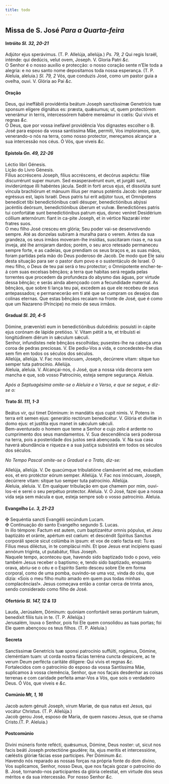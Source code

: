```yaml
---
title: todo
---
```

<h2 class="text-center">Missa de S. José <em>Para a Quarta-feira</em></h2>

<h4 class="text-center">Intróito <em>Sl. 32, 20-21</em></h4>
<div class="container-fluid">
<div class="row">
<div class="dropcap text-justify">
Adjútor ejus sperávimus. (T. P. Allelúja, allelúja.) <em>Ps. 79, 2</em> Qui regis Israël, inténde: qui dedúcis, velut ovem, Joseph.
V. Gloria Patri <em>&c.</em>
</div>
<div class="dropcap text-justify">
O Senhor é o nosso auxílio e protecção: o nosso coração sente n’Ele toda a alegria: e no seu santo nome depositamos toda nossa esperança. (T. P. Aleluia, aleluia.) <em>Sl. 79, 2</em> Vós, que conduzis José, como um pastor guia a ovelha, ouvi.
V. Glória ao Pai <em>&c.</em>
</div>
</div>
</div>

<h4 class="text-center">Oração</h4>
<div class="container-fluid">
<div class="row">
<div class="dropcap text-justify">
Deus, qui ineffábili providéntia beátum Joseph sanctíssimæ Genetrícis tuæ sponsum elígere dignátus es: præsta, quǽsumus; ut, quem protectórem venerámur in terris, intercessórem habére mereámur in cœlis: Qui vivis et regnas <em>&c.</em>
</div>
<div class="dropcap text-justify">
Ó Deus, que por vossa inefável providência Vos dignastes escolher o B. José para esposo da vossa santíssima Mãe, permiti, Vos imploramos, que, venerando-o nós na terra, como nosso protector, mereçamos alcançar a sua intercessão nos céus. Ó Vós, que viveis <em>&c.</em>
</div>
</div>
</div>

<h4 class="text-center">Epístola <em>Gn. 49, 22-26</em></h4>
<div class="container-fluid">
<div class="row">
<div class="text-justify">
Léctio libri Génesis.
</div>
<div class="text-justify">
Lição do Livro Génesis.
</div>
<div class="dropcap text-justify">
Fílius accréscens Joseph, fílius accréscens, et decórus aspéctu: fíliæ discurrérunt super murum. Sed exasperavérunt eum, et jurgáti sunt, inviderúntque illi habéntes jácula. Sedit in forti arcus ejus, et dissolúta sunt víncula brachiórum et mánuum illíus per manus poténtis Jacob: inde pastor egréssus est, lapis Israël. Deus patris tui erit adjútor tuus, et Omnípotens benedícet tibi benedictiónibus cœli désuper, benedictiónibus abýssi jacéntiis deórsum, benedictiónibus úberum et vulvæ. Benedictiónes patris tui confortátæ sunt benedictiónibus patrum ejus, donec veníret Desidérium cóllium æternórum: fiant in ca-pite Joseph, et in vértice Nazarǽi inter fratres suos.
</div>
<div class="dropcap text-justify">
O meu filho José cresceu em glória; Seu poder vai-se desenvolvendo sempre. Até as donzelas subiram à muralha para o verem. Antes da sua grandeza, os seus irmãos moveram-lhe insídias, suscitaram rixas e, na sua inveja, até lhe arrojaram dardos; porém, o seu arco retesado permaneceu sempre forte, e as cadeias, que prendiam os seus braços e, as suas mãos, foram partidas pela mão do Deus poderoso de Jacob. De modo que Ele saiu desta situação para ser o pastor dum povo e o sustentáculo de Israel. Ó meu filho, o Deus de teu pai será o teu protector; o Omnipotente encher-te-á com suas excelsas bênçãos; a terra que habitas será regada pelas torrentes que procedem da profundeza do abysmo das águas, por virtude dessa bênção; e serás ainda abençoado com a fecundidade maternal. As bênçãos, que sobre ti lança teu pai, excedem as que ele recebeu de seus antepassados; e permanecerão em ti até que se cumpram os desejos das colinas eternas. Que estas bênçãos recaiam na fronte de José, que é como que um Nazareno (Príncipe) no meio de seus irmãos.
</div>
</div>
</div>

<h4 class="text-center">Gradual <em>Sl. 20, 4-5</em></h4>
<div class="container-fluid">
<div class="row">
<div class="dropcap text-justify">
Dómine, prævenísti eum in benedictiónibus dulcédinis: posuísti in cápite ejus corónam de lápide pretióso. V. Vitam pétiit a te, et tribuísti ei longitúdinem diérum in sǽculum sǽculi.
</div>
<div class="dropcap text-justify">
Senhor, infundistes nele bênçãos escolhidas; pusestes-lhe na cabeça uma coroa de pedras preciosas. V. Ele pediu-Vos a vida, e concedestes-lhe dias sem fim em todos os séculos dos séculos.
</div>
<div class="text-justify">
Allelúja, allelúja. V. Fac nos innócuam, Joseph, decúrrere vitam: sitque tuo semper tuta patrocínio. Allelúja.
</div>
<div class="text-justify">
Aleluia, aleluia. V. Alcançai-nos, ó José, que a nossa vida decorra sem mancha e que, sob vosso Patrocínio, esteja sempre segurança. Aleluia.
</div>
</div>
</div>

<em>Após a Septuagésima omite-se o Aleluia e o Verso, e que se segue, e diz-se o:</em>

<h4 class="text-center">Trato <em>Sl. 111, 1-3</em></h4>
<div class="container-fluid">
<div class="row">
<div class="dropcap text-justify">
Beátus vir, qui timet Dóminum: in mandátis ejus cupit nimis. V. Potens in terra erit semen ejus: generátio rectórum benedicétur. V. Glória et divítiæ in domo ejus: et justítia ejus manet in sǽculum sǽculi.
</div>
<div class="dropcap text-justify">
Bem-aventurado o homem que teme a Senhor e cujo zelo é ardente no cumprimento dos seus mandamentos. V. Sua descendência será poderosa na terra, pois a posteridade dos justos será abençoada. V. Na sua casa haverá abundância e riqueza e a sua justiça subsistirá em todos os séculos dos séculos.
</div>
</div>
</div>

<em>No Tempo Pascal omite-se o Gradual e o Trato, diz-se:</em>

<div class="container-fluid">
<div class="row">
<div class="text-justify">
Allelúja, allelúja. V. De quacúmque tribulatióne clamáverint ad me, exáudiam eos, et ero protéctor eórum semper. Allelúja. V. Fac nos innócuam, Joseph, decúrrere vitam: sitque tuo semper tuta patrocínio. Allelúja.
</div>
<div class="text-justify">
Aleluia, aleluia. V. Em qualquer tribulação em que chamem por mim, ouvi-los-ei e serei o seu perpétuo protector. Aleluia. V. Ó José, fazei que a nossa vida seja sem mácula e que, esteja sempre sob o vosso patrocínio. Aleluia.
</div>
</div>
</div>

<h4 class="text-center">Evangelho <em>Lc. 3, 21-23</em></h4>
<div class="container-fluid">
<div class="row">
<div class="text-justify">
<span class="text-danger">&#10016;</span> Sequéntia sancti Evangélii secúndum Lucam.
</div>
<div class="text-justify">
<span class="text-danger">&#10016;</span> Continuação do santo Evangelho segundo S. Lucas.
</div>
<div class="dropcap text-justify">
In illo témpore: Factum est autem, cum baptizarétur omnis pópulus, et Jesu baptizáto et oránte, apértum est cœlum: et descéndit Spíritus Sanctus corporáli specie sicut colúmba in ipsum: et vox de cœlo facta est: Tu es Fílius meus diléctus, in te complácui mihi. Et ipse Jesus erat incípiens quasi annórum trigínta, ut putabátur, fílius Joseph.
</div>
<div class="dropcap text-justify">
Naquele tempo, aconteceu que, havendo sido baptizado todo o povo, veio também Jesus receber o baptismo; e, tendo sido baptizado, enquanto orava, abriu-se o céu e o Espírito Santo desceu sobre Ele em forma corporal, como de uma pomba, ouvindo-se uma voz, vinda do céu, que dizia: «Sois o meu filho muito amado em quem pus todas minhas complacências!». Jesus começava então a contar cerca de trinta anos, sendo considerado como filho de José.
</div>
</div>
</div>

<h4 class="text-center">Ofertório <em>Sl. 147, 12 & 13</em></h4>
<div class="container-fluid">
<div class="row">
<div class="dropcap text-justify">
Lauda, Jerúsalem, Dóminum: quóniam confortávit seras portárum tuárum, benedíxit fíliis tuis in te. (T. P. Allelúja.)
</div>
<div class="dropcap text-justify">
Jerusalém, louva o Senhor, pois foi Ele quem consolidou as tuas portas; foi Ele quem abençoou os teus filhos. (T. P. Aleluia.)
</div>
</div>
</div>

<h4 class="text-center">Secreta</h4>
<div class="container-fluid">
<div class="row">
<div class="dropcap text-justify">
Sanctíssimæ Genetrícis tuæ sponsi patrocínio suffúlti, rogámus, Dómine, cleméntiam tuam: ut corda nostra fácias terréna cuncta despícere, ac te verum Deum perfécta caritáte dilígere: Qui vivis et regnas <em>&c.</em>
</div>
<div class="dropcap text-justify">
Fortalecidos com o patrocínio do esposo da vossa Santíssima Mãe, suplicamos à vossa clemência, Senhor, que nos façais desdenhar as coisas terrenas e com caridade perfeita amar-Vos a Vós, que sois o verdadeiro Deus. Ó Vós, que viveis e <em>&c.</em>
</div>
</div>
</div>

<h4 class="text-center">Comúnio <em>Mt, 1, 16</em></h4>
<div class="container-fluid">
<div class="row">
<div class="dropcap text-justify">
Jacob autem génuit Joseph, virum Maríæ, de qua natus est Jesus, qui vocátur Christus. (T. P. Allelúja.)
</div>
<div class="dropcap text-justify">
Jacob gerou José, esposo de Maria, de quem nasceu Jesus, que se chama Cristo.(T. P. Aleluia.)
</div>
</div>
</div>

<h4 class="text-center">Postcomúnio</h4>
<div class="container-fluid">
<div class="row">
<div class="dropcap text-justify">
Divíni múneris fonte refécti, quǽsumus, Dómine, Deus noster: ut, sicut nos facis beáti Joseph protectióne gaudére; ita, ejus meritis et intercessióne, cæléstis glóriæ fácias esse participes. Per Dóminum <em>&c.</em>
</div>
<div class="dropcap text-justify">
Havendo nós reparado as nossas forças na própria fonte do dom divino, Vos suplicamos, Senhor, nosso Deus, que nos façais gozar o patrocínio do B. José, tornando-nos participantes da glória celestial, em virtude dos seus méritos e da sua intercessão. Por nosso Senhor <em>&c.</em>
</div>
</div>
</div>
